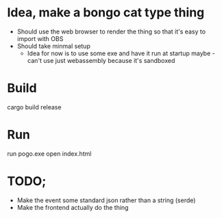 # Idea, make a bongo cat type thing

- Should use the web browser to render the thing so that it's easy to import with OBS
- Should take minmal setup
    - Idea for now is to use some exe and have it run at startup maybe - can't use just webassembly because it's sandboxed



# Build
cargo build release


# Run
run pogo.exe
open index.html



# TODO;

- Make the event some standard json rather than a string (serde)
- Make the frontend actually do the thing